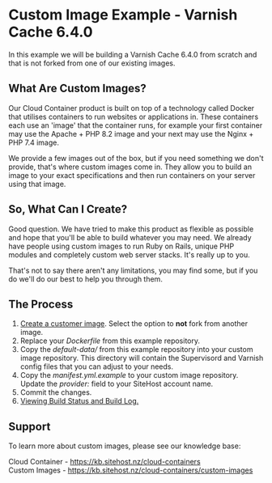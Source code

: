 # Custom Image Example - Varnish Cache 6.4.0

In this example we will be building a Varnish Cache 6.4.0 from scratch and that is not forked from one of our existing images.

## What Are Custom Images?

Our Cloud Container product is built on top of a technology called Docker that utilises containers to run websites or applications in. These containers each use an 'image' that the container runs, for example your first container may use the Apache + PHP 8.2 image and your next may use the Nginx + PHP 7.4 image.

We provide a few images out of the box, but if you need something we don't provide, that's where custom images come in. They allow you to build an image to your exact specifications and then run containers on your server using that image.

## So, What Can I Create?

Good question. We have tried to make this product as flexible as possible and hope that you'll be able to build whatever you may need. We already have people using custom images to run Ruby on Rails, unique PHP modules and completely custom web server stacks. It's really up to you.

That's not to say there aren't any limitations, you may find some, but if you do we'll do our best to help you through them.

## The Process

1. [Create a customer image](https://kb.sitehost.nz/cloud-containers/custom-images/create-a-custom-image#image-creation).  Select the option to **not** fork from another image.
2. Replace your _Dockerfile_ from this example repository.
3. Copy the _default-data/_ from this example repository into your custom image repository.  This directory will contain the Supervisord and Varnish config files that you can adjust to your needs.
4. Copy the _manifest.yml.example_ to your custom image repository. Update the _provider:_ field to your SiteHost account name.
4. Commit the changes.
5. [Viewing Build Status and Build Log.](https://kb.sitehost.nz/cloud-containers/custom-images/create-a-custom-image#viewing-build-status-and-)

## Support

To learn more about custom images, please see our knowledge base:

Cloud Container - https://kb.sitehost.nz/cloud-containers   
Custom Images - https://kb.sitehost.nz/cloud-containers/custom-images

